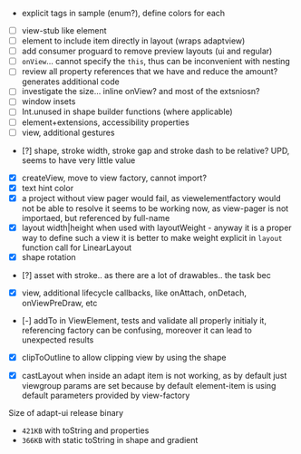 * explicit tags in sample (enum?), define colors for each

- [ ] view-stub like element
- [ ] element to include item directly in layout (wraps adaptview)
- [ ] add consumer proguard to remove preview layouts (ui and regular)
- [ ] `onView`... cannot specify the `this`, thus can be inconvenient with nesting
- [ ] review all property references that we have and reduce the amount? generates additional code
- [ ] investigate the size... inline onView? and most of the extsniosn?
- [ ] window insets
- [ ] Int.unused in shape builder functions (where applicable)
- [ ] element+extensions, accessibility properties
- [ ] view, additional gestures

- [?] shape, stroke width, stroke gap and stroke dash to be relative?
  UPD, seems to have very little value
- [x] createView, move to view factory, cannot import?
- [x] text hint color
- [x] a project without view pager would fail, as viewelementfactory would not be able to resolve it
  seems to be working now, as view-pager is not importaed, but referenced by full-name
- [X] layout width|height when used with layoutWeight - anyway it is a proper way to define such a
  view it is better to make weight explicit in `layout` function call for LinearLayout
- [X] shape rotation
- [?] asset with stroke.. as there are a lot of drawables.. the task bec
- [x] view, additional lifecycle callbacks, like onAttach, onDetach, onViewPreDraw, etc
- [-] addTo in ViewElement, tests and validate all properly initialy it, referencing factory can be
  confusing, moreover it can lead to unexpected results
- [x] clipToOutline to allow clipping view by using the shape
- [x] castLayout when inside an adapt item is not working, as by default just viewgroup params are
  set because by default element-item is using default parameters provided by view-factory
  

Size of adapt-ui release binary
- `421KB` with toString and properties
- `366KB` with static toString in shape and gradient